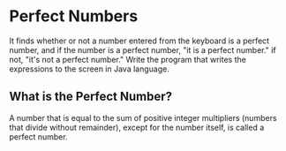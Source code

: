 # Perfect Numbers

It finds whether or not a number entered from the keyboard is a perfect number, and if the number is a perfect number, "it is a perfect number." if not, "it's not a perfect number." Write the program that writes the expressions to the screen in Java language.

## What is the Perfect Number?

A number that is equal to the sum of positive integer multipliers (numbers that divide without remainder), except for the number itself, is called a perfect number.
